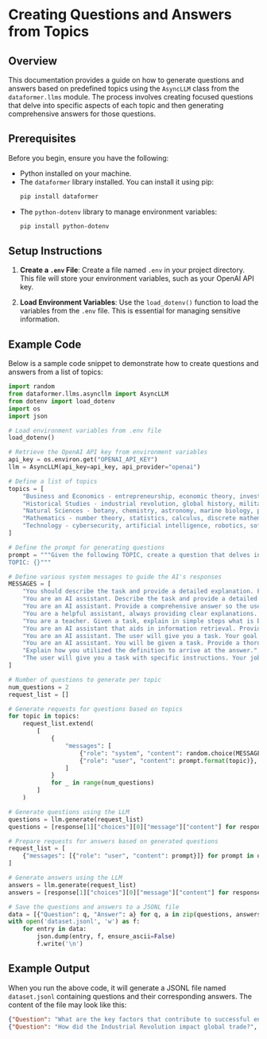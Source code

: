 # Creating Questions and Answers from Topics

## Overview
This documentation provides a guide on how to generate questions and answers based on predefined topics using the `AsyncLLM` class from the `dataformer.llms` module. The process involves creating focused questions that delve into specific aspects of each topic and then generating comprehensive answers for those questions.

## Prerequisites
Before you begin, ensure you have the following:
- Python installed on your machine.
- The `dataformer` library installed. You can install it using pip:
  ```bash
  pip install dataformer
  ```
- The `python-dotenv` library to manage environment variables:
  ```bash
  pip install python-dotenv
  ```

## Setup Instructions

1. **Create a `.env` File**: 
   Create a file named `.env` in your project directory. This file will store your environment variables, such as your OpenAI API key.

2. **Load Environment Variables**: 
   Use the `load_dotenv()` function to load the variables from the `.env` file. This is essential for managing sensitive information.

## Example Code
Below is a sample code snippet to demonstrate how to create questions and answers from a list of topics:

```python
import random
from dataformer.llms.asyncllm import AsyncLLM
from dotenv import load_dotenv
import os
import json

# Load environment variables from .env file
load_dotenv()

# Retrieve the OpenAI API key from environment variables
api_key = os.environ.get("OPENAI_API_KEY") 
llm = AsyncLLM(api_key=api_key, api_provider="openai")

# Define a list of topics
topics = [
    "Business and Economics - entrepreneurship, economic theory, investment strategies, marketing, supply chain management",
    "Historical Studies - industrial revolution, global history, military history, ancient civilizations, renaissance",
    "Natural Sciences - botany, chemistry, astronomy, marine biology, physics",
    "Mathematics - number theory, statistics, calculus, discrete mathematics, algebra",
    "Technology - cybersecurity, artificial intelligence, robotics, software engineering, quantum computing",
]

# Define the prompt for generating questions
prompt = """Given the following TOPIC, create a question that delves into a specific and focused aspect of the TOPIC with substantial depth and breadth. The question should be detailed, explore fundamental principles, inspire curiosity, and provoke deep thought.
TOPIC: {}"""

# Define various system messages to guide the AI's responses
MESSAGES = [
    "You should describe the task and provide a detailed explanation. For multiple choice questions, first identify the correct answer(s). Then, explain why the other options are incorrect. Explain as if to a five-year-old.",
    "You are an AI assistant. Describe the task and provide a detailed explanation. For multiple choice questions, first identify the correct answer(s). Then, explain why the other options are incorrect. You may need to use additional knowledge to answer.",
    "You are an AI assistant. Provide a comprehensive answer so the user does not need to look elsewhere for understanding.",
    "You are a helpful assistant, always providing clear explanations. Respond as if explaining to a five-year-old.",
    "You are a teacher. Given a task, explain in simple steps what is being asked, any provided guidelines, and how to use those guidelines to find the answer.",
    "You are an AI assistant that aids in information retrieval. Provide an in-depth answer so the user does not need to search elsewhere for clarity.",
    "You are an AI assistant. The user will give you a task. Your goal is to complete it as accurately as possible. Think through the steps and justify each one.",
    "You are an AI assistant. You will be given a task. Provide a thorough and detailed answer.",
    "Explain how you utilized the definition to arrive at the answer.",
    "The user will give you a task with specific instructions. Your job is to follow them meticulously. Think through the steps and justify your actions.",
]

# Number of questions to generate per topic
num_questions = 2
request_list = []

# Generate requests for questions based on topics
for topic in topics:
    request_list.extend(
        [
            {
                "messages": [
                    {"role": "system", "content": random.choice(MESSAGES)},
                    {"role": "user", "content": prompt.format(topic)},
                ]
            }
            for _ in range(num_questions)
        ]
    )

# Generate questions using the LLM
questions = llm.generate(request_list)
questions = [response[1]["choices"][0]["message"]["content"] for response in questions]

# Prepare requests for answers based on generated questions
request_list = [
    {"messages": [{"role": "user", "content": prompt}]} for prompt in questions
]

# Generate answers using the LLM
answers = llm.generate(request_list)
answers = [response[1]["choices"][0]["message"]["content"] for response in answers]

# Save the questions and answers to a JSONL file
data = [{"Question": q, "Answer": a} for q, a in zip(questions, answers)]
with open('dataset.jsonl', 'w') as f:
    for entry in data:
        json.dump(entry, f, ensure_ascii=False)
        f.write('\n')
```

## Example Output
When you run the above code, it will generate a JSONL file named `dataset.jsonl` containing questions and their corresponding answers. The content of the file may look like this:

```json
{"Question": "What are the key factors that contribute to successful entrepreneurship in today's economy?", "Answer": "Successful entrepreneurship today relies on innovation, market research, and adaptability to changing consumer needs."}
{"Question": "How did the Industrial Revolution impact global trade?", "Answer": "The Industrial Revolution significantly increased production capacity, leading to a surge in global trade as countries sought raw materials and markets for their goods."}
```


